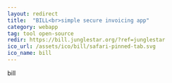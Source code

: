 ```yaml
---
layout: redirect
title:  "BILL<br>simple secure invoicing app"
category: webapp
tag: tool open-source
redir: https://bill.junglestar.org/?ref=junglestar
ico_url: /assets/ico/bill/safari-pinned-tab.svg
ico_name: bill
---
```


bill
